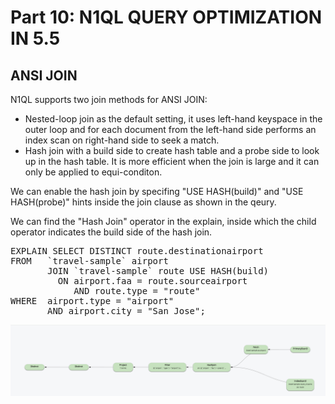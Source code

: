 # Part 10: N1QL QUERY OPTIMIZATION IN 5.5

## ANSI JOIN

N1QL supports two join methods for ANSI JOIN: 

- Nested-loop join as the default setting, it uses left-hand keyspace in the outer loop and for each document from the left-hand side performs an index scan on right-hand side to seek a match.
- Hash join with a build side to create hash table and a probe side to look up in the hash table. It is more efficient when the join is large and it can only be applied to equi-conditon.

We can enable the hash join by specifing "USE HASH(build)" and "USE HASH(probe)" hints inside the join clause as shown in the qeury. 


We can find the "Hash Join" operator in the explain, inside which the child operator indicates the build side of the hash join.
<pre id="example">
EXPLAIN SELECT DISTINCT route.destinationairport 
FROM   `travel-sample` airport 
       JOIN `travel-sample` route USE HASH(build)
         ON airport.faa = route.sourceairport 
            AND route.type = "route" 
WHERE  airport.type = "airport" 
       AND airport.city = "San Jose";
</pre>

![Plan Visualization](./2.png)
